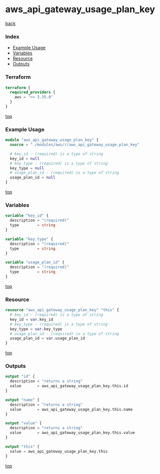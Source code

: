 # aws_api_gateway_usage_plan_key

[back](../aws.md)

### Index

- [Example Usage](#example-usage)
- [Variables](#variables)
- [Resource](#resource)
- [Outputs](#outputs)

### Terraform

```terraform
terraform {
  required_providers {
    aws = ">= 3.35.0"
  }
}
```

[top](#index)

### Example Usage

```terraform
module "aws_api_gateway_usage_plan_key" {
  source = "./modules/aws/r/aws_api_gateway_usage_plan_key"

  # key_id - (required) is a type of string
  key_id = null
  # key_type - (required) is a type of string
  key_type = null
  # usage_plan_id - (required) is a type of string
  usage_plan_id = null
}
```

[top](#index)

### Variables

```terraform
variable "key_id" {
  description = "(required)"
  type        = string
}

variable "key_type" {
  description = "(required)"
  type        = string
}

variable "usage_plan_id" {
  description = "(required)"
  type        = string
}
```

[top](#index)

### Resource

```terraform
resource "aws_api_gateway_usage_plan_key" "this" {
  # key_id - (required) is a type of string
  key_id = var.key_id
  # key_type - (required) is a type of string
  key_type = var.key_type
  # usage_plan_id - (required) is a type of string
  usage_plan_id = var.usage_plan_id
}
```

[top](#index)

### Outputs

```terraform
output "id" {
  description = "returns a string"
  value       = aws_api_gateway_usage_plan_key.this.id
}

output "name" {
  description = "returns a string"
  value       = aws_api_gateway_usage_plan_key.this.name
}

output "value" {
  description = "returns a string"
  value       = aws_api_gateway_usage_plan_key.this.value
}

output "this" {
  value = aws_api_gateway_usage_plan_key.this
}
```

[top](#index)